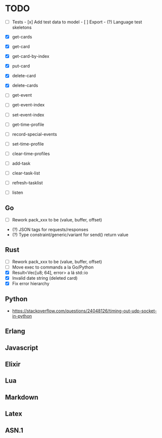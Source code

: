 # TODO

- [ ] Tests
      - [x] Add test data to model
      - [ ] Export
      - (?) Language test skeletons

- [x] get-cards
- [x] get-card
- [x] get-card-by-index
- [x] put-card
- [x] delete-card
- [x] delete-cards
- [ ] get-event
- [ ] get-event-index
- [ ] set-event-index
- [ ] get-time-profile
- [ ] record-special-events
- [ ] set-time-profile
- [ ] clear-time-profiles
- [ ] add-task
- [ ] clear-task-list
- [ ] refresh-tasklist
- [ ] listen

## Go
- [ ] Rework pack_xxx to be (value, buffer, offset)
- (?) JSON tags for requests/responses
- (?) Type constraint/generic/variant for send() return value

## Rust
- [ ] Rework pack_xxx to be (value, buffer, offset)
- [ ] Move exec to commands a la Go/Python
- [x] Result<Vec[u8; 64], error> a lá std::io
- [x] Invalid date string (deleted card)
- [x] Fix error hierarchy

## Python
- https://stackoverflow.com/questions/24048126/timing-out-udp-socket-in-python

## Erlang

## Javascript

## Elixir

## Lua

## Markdown

## Latex

## ASN.1


